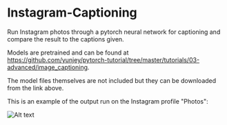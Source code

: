# Instagram-Captioning
 Run Instagram photos through a pytorch neural network for captioning and compare the result to the captions given.
 
 Models are pretrained and can be found at https://github.com/yunjey/pytorch-tutorial/tree/master/tutorials/03-advanced/image_captioning.
 
 The model files themselves are not included but they can be downloaded from the link above.

This is an example of the output run on the Instagram profile "Photos":

![Alt text](captions.png)
